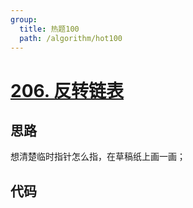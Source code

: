 ```yaml
---
group:
  title: 热题100
  path: /algorithm/hot100
---
```


# [206. 反转链表](https://leetcode.cn/problems/reverse-linked-list/?favorite=2cktkvj)

## 思路

想清楚临时指针怎么指，在草稿纸上画一画；

## 代码

<code src='./index.tsx'></code>
